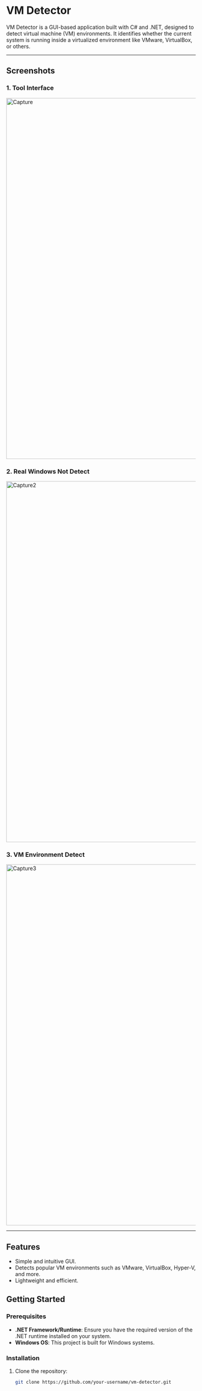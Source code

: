 # VM Detector  

VM Detector is a GUI-based application built with C# and .NET, designed to detect virtual machine (VM) environments. It identifies whether the current system is running inside a virtualized environment like VMware, VirtualBox, or others.

---

## Screenshots  

### 1. Tool Interface  
 <img width="960" alt="Capture" src="https://github.com/user-attachments/assets/054d4a7a-dcb6-457c-9e0c-52f04e09795d">


### 2. Real Windows Not Detect  
<img width="960" alt="Capture2" src="https://github.com/user-attachments/assets/c1b07f4f-3123-40ff-a77d-4787fdded0ce">



### 3. VM Environment Detect
 <img width="960" alt="Capture3" src="https://github.com/user-attachments/assets/7f09b063-7fc2-43d8-9c2d-9fa4e2d6b06d">


---

## Features  
- Simple and intuitive GUI.  
- Detects popular VM environments such as VMware, VirtualBox, Hyper-V, and more.  
- Lightweight and efficient.  

## Getting Started  

### Prerequisites  
- **.NET Framework/Runtime**: Ensure you have the required version of the .NET runtime installed on your system.  
- **Windows OS**: This project is built for Windows systems.  

### Installation  
1. Clone the repository:  
   ```bash
   git clone https://github.com/your-username/vm-detector.git  
